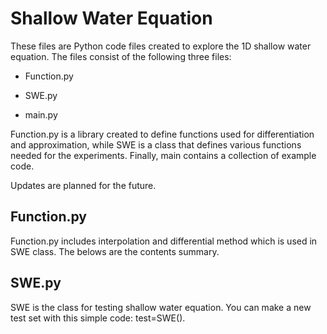 # Shallow Water Equation
 
 These files are Python code files created to explore the 1D shallow water equation. The files consist of the following three files:
 
 * Function.py
 
 * SWE.py
 
 * main.py
 
 Function.py is a library created to define functions used for differentiation and approximation, while SWE is a class that defines various functions needed for the experiments. Finally, main contains a collection of example code.
 
 Updates are planned for the future.
 
 
 ## Function.py
 
 Function.py includes interpolation and differential method which is used in SWE class. The belows are the contents summary.
 
 
 ## SWE.py
 
 SWE is the class for testing shallow water equation. You can make a new test set with this simple code: test=SWE().
